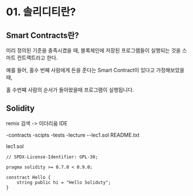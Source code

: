 # 01. 솔리디티란? 


## Smart Contracts란?

미리 정의된 기준을 충족시켰을 때, 블록체인에 저장된 프로그램들이 실행되는 것을
스마트 컨트랙트라고 한다.

예를 들어,
홀수 번째 사람에게 돈을 준다는 Smart Contract이 있다고
가정해보았을 때,

홀 수번쨰 사람의 순서가 돌아왔을때 프로그램이 실행됩니다.

## Solidity

remix 검색 -> 이더리움 IDE

-contracts
-scipts
-tests
-lecture
--lec1.sol
README.txt



lec1.sol
```sol
// SPDX-License-Identifier: GPL-30;

pragma solidity >= 0.7.0 < 0.9.0;

constract Hello {
    string public hi = "Hello Soliduty";
}
```


